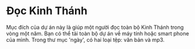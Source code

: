 # Đọc Kinh Thánh
Mục đích của dự án này là giúp một người đọc toàn bộ Kinh Thánh trong vòng một năm. 
Bạn có thể tải toàn bộ dự án về máy tính hoặc smart phone của mình. Trong thư mục 'ngày', có hai loại tệp: văn bản và mp3.

